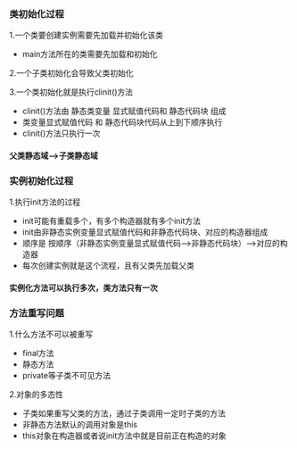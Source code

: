 ### 类初始化过程
1.一个类要创建实例需要先加载并初始化该类

- main方法所在的类需要先加载和初始化

2.一个子类初始化会导致父类初始化

3.一个类初始化就是执行<clinit>clinit()方法

- <clinit>clinit()方法由 静态类变量 显式赋值代码和  静态代码块  组成
- 类变量显式赋值代码 和 静态代码块代码从上到下顺序执行
- <clinit>clinit()方法只执行一次

#### 父类静态域-->子类静态域

### 实例初始化过程 <init>
1.执行<init>init方法的过程

- <init>init可能有重载多个，有多个构造器就有多个init方法
- init由非静态实例变量显式赋值代码和非静态代码块、对应的构造器组成
- 顺序是  按顺序（非静态实例变量显式赋值代码-->非静态代码块）-->对应的构造器
- 每次创建实例就是这个流程，且有父类先加载父类

#### 实例化方法可以执行多次，类方法只有一次

### 方法重写问题
1.什么方法不可以被重写

- final方法
- 静态方法
- private等子类不可见方法

2.对象的多态性
 
- 子类如果重写父类的方法，通过子类调用一定时子类的方法
- 非静态方法默认的调用对象是this
- this对象在构造器或者说init方法中就是目前正在构造的对象
